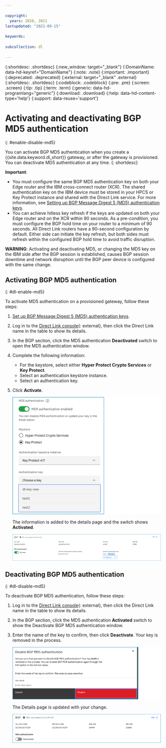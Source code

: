 ```yaml
---

copyright:
  years: 2020, 2021
lastupdated: "2021-09-15"

keywords:

subcollection: dl

---
```


{:shortdesc: .shortdesc}
{:new_window: target="_blank"}
{:DomainName: data-hd-keyref="DomainName"}
{:note: .note}
{:important: .important}
{:deprecated: .deprecated}
{:external: target="_blank" .external}
{:shortdesc: .shortdesc}
{:codeblock: .codeblock}
{:pre: .pre}
{:screen: .screen}
{:tip: .tip}
{:term: .term}
{:generic: data-hd-programlang="generic"}
{:download: .download}
{:help: data-hd-content-type='help'}
{:support: data-reuse='support'}

# Activating and deactivating BGP MD5 authentication
{: #enable-disable-md5}

You can activate BGP MD5 authentication when you create a {{site.data.keyword.dl_short}} gateway, or after the gateway is provisioned. You can deactivate MD5 authentication at any time.
{: shortdesc}

**Important**:

   * You must configure the same BGP MD5 authentication key on both your Edge router and the IBM cross-connect router (XCR). The shared authentication key on the IBM device must be stored in your HPCS or Key Protect instance and shared with the Direct Link service. For more information, see [Setting up BGP Message Digest 5 (MD5) authentication keys](/docs/dl?topic=dl-dl-md5).
   * You can achieve hitless key refresh if the keys are updated on both your Edge router and on the XCR within 90 seconds. As a pre-condition, you must configure the BGP hold time on your router to a minimum of 90 seconds. All Direct Link routers have a 90-second configuration by default. Either side can initiate the key refresh, but both sides must refresh within the configured BGP hold time to avoid traffic disruption.   

**WARNING**: Activating and deactivating MD5, or changing the MD5 key on the IBM side after the BGP session is established, causes BGP session downtime and network disruption until the BGP peer device is configured with the same change. 

## Activating BGP MD5 authentication
{: #dl-enable-md5}

To activate MD5 authentication on a provisioned gateway, follow these steps:

1. [Set up BGP Message Digest 5 (MD5) authentication keys](/docs/dl?topic=dl-dl-md5).
1. Log in to the [Direct Link console](https://cloud.ibm.com/interconnectivity/direct-link){: external}, then click the Direct Link name in the table to show its details.
1. In the BGP section, click the MD5 authentication **Deactivated** switch to open the MD5 authentication window.  
1. Complete the following information:
   * For the keystore, select either **Hyper Protect Crypto Services** or **Key Protect**.
   * Select an authentication keystore instance.
   * Select an authentication key.
1. Click **Activate**.

   ![MD5 activation window](/images/md5-side-panel.png)
  
   The information is added to the details page and the switch shows **Activated**.  

   ![MD5 activated](/images/md5-activated.png)

## Deactivating BGP MD5 authentication
{: #dl-disable-md5}

To deactivate BGP MD5 authentication, follow these steps:

1. Log in to the [Direct Link console](https://cloud.ibm.com/interconnectivity/direct-link){: external}, then click the Direct Link name in the table to show its details.
1. In the BGP section, click the MD5 authentication **Activated** switch to show the Deactivate BGP MD5 authentication window. 
1. Enter the name of the key to confirm, then click **Deactivate**. Your key is removed in the process.

   ![Deactivate BGP MD5 authentication](/images/disable-bgp-md5.png)
   
   The Details page is updated with your change.   
   
   ![Deactivated BGP MD5 authentication](/images/md5-deactivate.png)
